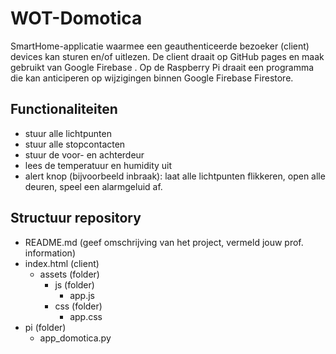 # WOT-Domotica

SmartHome-applicatie waarmee een geauthenticeerde bezoeker (client) devices kan sturen en/of uitlezen. De client draait op GitHub pages en maak gebruikt van Google Firebase . Op de Raspberry Pi draait een programma die kan anticiperen op wijzigingen binnen Google Firebase Firestore.

## Functionaliteiten

- stuur alle lichtpunten
- stuur alle stopcontacten
- stuur de voor- en achterdeur
- lees de temperatuur en humidity uit
- alert knop (bijvoorbeeld inbraak): laat alle lichtpunten flikkeren, open alle deuren, speel een alarmgeluid af.

## Structuur repository

- README.md (geef omschrijving van het project, vermeld jouw prof. information)
- index.html (client)
  - assets (folder)
    - js (folder)
      - app.js
    - css (folder)
      - app.css
- pi (folder)
  - app_domotica.py
